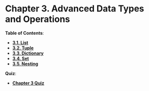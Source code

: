 # Chapter 3. Advanced Data Types and Operations

**Table of Contents**:

- **[3.1. List](chapter%203.1%20list.md)**
- **[3.2. Tuple](chapter%203.2%20tuple.md)**
- **[3.3. Dictionary](chapter%203.3%20dictionary.md)**
- **[3.4. Set](chapter%203.4%20set.md)**
- **[3.5. Nesting](chapter%203.5%20nesting.md)**

**Quiz**:

- **[Chapter 3 Quiz](quiz/README.md)**
